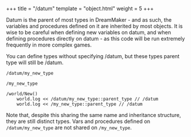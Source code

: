 +++
title = "/datum"
template = "object.html"
weight = 5
+++

Datum is the parent of most types in DreamMaker - and as such, the variables and procedures defined on it are inherited by most objects. It is wise to be careful when defining new variables on datum, and when defining procedures directly on datum - as this code will be run extremely frequently in more complex games.

You can define types without specifying /datum, but these types parent type will still be /datum.

```dm
/datum/my_new_type

/my_new_type

/world/New()
    world.log << /datum/my_new_type::parent_type // /datum
    world.log << /my_new_type::parent_type // /datum
```

Note that, despite this sharing the same name and inheritance structure, they are still distinct types. Vars and procedures defined on `/datum/my_new_type` are not shared on `/my_new_type`.